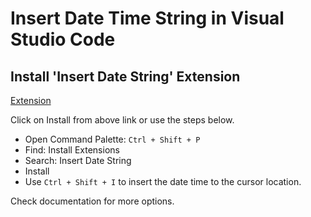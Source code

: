 # Insert Date Time String in Visual Studio Code

## Install 'Insert Date String' Extension

[Extension](https://marketplace.visualstudio.com/items?itemName=jsynowiec.vscode-insertdatestring)

Click on Install from above link or use the steps below.

+ Open Command Palette: ```Ctrl + Shift + P```
+ Find: Install Extensions
+ Search: Insert Date String
+ Install
+ Use ```Ctrl + Shift + I``` to insert the date time to the cursor location.

Check documentation for more options.
